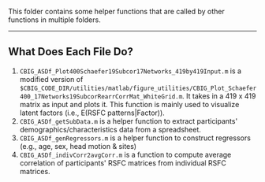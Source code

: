 This folder contains some helper functions that are called by other functions in multiple folders.

----
## What Does Each File Do?
1. `CBIG_ASDf_Plot400Schaefer19Subcor17Networks_419by419Input.m` is a modified version of `$CBIG_CODE_DIR/utilities/matlab/figure_utilities/CBIG_Plot_Schaefer400_17Networks19SubcorRearrCorrMat_WhiteGrid.m`. It takes in a 419 x 419 matrix as input and plots it. This function is mainly used to visualize latent factors (i.e., E(RSFC patterns|Factor)).
2. `CBIG_ASDf_getSubData.m` is a helper function to extract participants' demographics/characteristics data from a spreadsheet.
2. `CBIG_ASDf_genRegressors.m` is a helper function to construct regressors (e.g., age, sex, head motion & sites)
3. `CBIG_ASDf_indivCorr2avgCorr.m` is a function to compute average correlation of participants' RSFC matrices from individual RSFC matrices.
